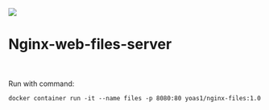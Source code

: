 ![](https://visitor-badge.glitch.me/badge?page_id=Yoas1.nginx-file-server)</br>
# Nginx-web-files-server<br><br>

Run with command:<br>
```
docker container run -it --name files -p 8080:80 yoas1/nginx-files:1.0
```

